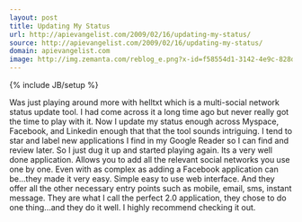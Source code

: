 ```yaml
---
layout: post
title: Updating My Status
url: http://apievangelist.com/2009/02/16/updating-my-status/
source: http://apievangelist.com/2009/02/16/updating-my-status/
domain: apievangelist.com
image: http://img.zemanta.com/reblog_e.png?x-id=f58554d1-3142-4e9c-828d-a290fb16848c
---
```

{% include JB/setup %}

Was just playing around more with helltxt which is a multi-social network status update tool. I had come across it a long time ago but never really got the time to play with it.
Now I update my status enough across Myspace, Facebook, and Linkedin enough that that the tool sounds intriguing.
I tend to star and label new applications I find in my Google Reader so I can find and review later. So I just dug it up and started playing again.
Its a very well done application. Allows you to add all the relevant social networks you use one by one. Even with as complex as adding a Facebook application can be...they made it very easy.
Simple easy to use web interface. And they offer all the other necessary entry points such as mobile, email, sms, instant message.
They are what I call the perfect 2.0 application, they chose to do one thing...and they do it well. I highly recommend checking it out.
